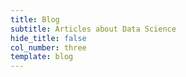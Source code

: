 ```yaml
---
title: Blog
subtitle: Articles about Data Science
hide_title: false
col_number: three
template: blog
---
```

